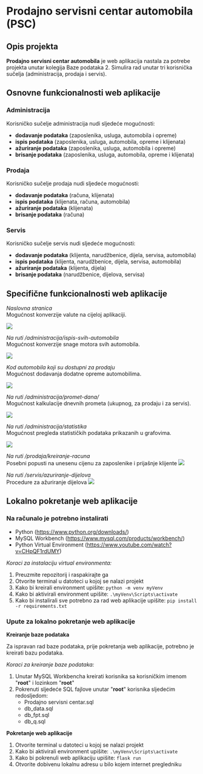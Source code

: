# Prodajno servisni centar automobila (PSC)

## Opis projekta

**Prodajno servisni centar automobila** je web aplikacija nastala za potrebe projekta unutar kolegija Baze podataka 2. Simulira rad unutar tri korisnička sučelja (administracija, prodaja i servis).

## Osnovne funkcionalnosti web aplikacije

### Administracija

Korisničko sučelje administracija nudi sljedeće mogućnosti:

* **dodavanje podataka** (zaposlenika, usluga, automobila i opreme)
* **ispis podataka** (zaposlenika, usluga, automobila, opreme i klijenata)
* **ažuriranje podataka** (zaposlenika, usluga, automobila i opreme)
* **brisanje podataka** (zaposlenika, usluga, automobila, opreme i klijenata)

### Prodaja

Korisničko sučelje prodaja nudi sljedeće mogućnosti:

* **dodavanje podataka** (računa, klijenata)
* **ispis podataka** (klijenata, računa, automobila)
* **ažuriranje podataka** (klijenata)
* **brisanje podataka** (računa)

### Servis

Korisničko sučelje servis nudi sljedeće mogućnosti:

* **dodavanje podataka** (klijenta, narudžbenice, dijela, servisa, automobila)
* **ispis podataka** (klijenta, narudžbenice, dijela, servisa, automobila)
* **ažuriranje podataka** (klijenta, dijela)
* **brisanje podataka** (narudžbenice, dijelova, servisa)

## Specifične funkcionalnosti web aplikacije

*Naslovna stranica*\
Mogućnost konverzije valute na cijeloj aplikaciji.

![](https://i.imgur.com/CT6jKgD.png)

*Na ruti /administracija/ispis-svih-automobila*\
Mogućnost konverzije snage motora svih automobila.

![](https://i.imgur.com/BVFUVhe.png)

*Kod automobila koji su dostupni za prodaju*\
Mogućnost dodavanja dodatne opreme automobilima.

![](https://i.imgur.com/7g5pnPJ.png)

*Na ruti /administracija/promet-dana/*\
Mogućnost kalkulacije dnevnih prometa (ukupnog, za prodaju i za servis).

![](https://i.imgur.com/P5CRb2m.png)

*Na ruti /administracija/statistika*\
Mogućnost pregleda statističkih podataka prikazanih u grafovima.

![](https://i.imgur.com/ZX1wDFO.png)

*Na ruti /prodaja/kreiranje-racuna*\
Posebni popusti na unesenu cijenu za zaposlenike i prijašnje klijente
![](https://i.imgur.com/C3i9JOd.png)

*Na ruti /servis/azuriranje-dijelova*\
Procedure za ažuriranje dijelova
![](https://i.imgur.com/wbbFfzM.png)

## Lokalno pokretanje web aplikacije

### Na računalo je potrebno instalirati

* Python (https://www.python.org/downloads/)
* MySQL Workbench (https://www.mysql.com/products/workbench/)
* Python Virtual Environment (https://www.youtube.com/watch?v=CHpQF1rdUMY)

*Koraci za instalaciju virtual environmenta:*

1. Preuzmite repozitorij i raspakirajte ga
2. Otvorite terminal u datoteci u kojoj se nalazi projekt
3. Kako bi kreirali environment upišite:
`python -m venv myVenv`
4. Kako bi aktivirali environment upišite:
`.\myVenv\Scripts\activate`
5. Kako bi instalirali sve potrebno za rad web aplikacije upišite: 
`pip install -r requirements.txt`

### Upute za lokalno pokretanje web aplikacije

**Kreiranje baze podataka**

Za ispravan rad baze podataka, prije pokretanja web aplikacije, potrebno je kreirati bazu podataka.

*Koraci za kreiranje baze podataka:*

1. Unutar MySQL Workbencha kreirati korisnika sa korisničkim imenom "**root**" i lozinkom "**root**"
2. Pokrenuti sljedeće SQL fajlove unutar "**root**" korisnika sljedećim redosljedom:
    * Prodajno servisni centar.sql
    * db_data.sql
    * db_fpt.sql
    * db_q.sql

**Pokretanje web aplikacije**

1. Otvorite terminal u datoteci u kojoj se nalazi projekt
2. Kako bi aktivirali environment upišite:
`.\myVenv\Scripts\activate`
3. Kako bi pokrenuli web aplikaciju upišite:
`flask run`
4. Otvorite dobivenu lokalnu adresu u bilo kojem internet pregledniku
